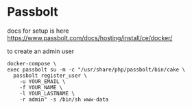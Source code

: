 # Passbolt

docs for setup is here
https://www.passbolt.com/docs/hosting/install/ce/docker/

to create an admin user
```
docker-compose \
exec passbolt su -m -c "/usr/share/php/passbolt/bin/cake \
  passbolt register_user \
    -u YOUR_EMAIL \
    -f YOUR_NAME \
    -l YOUR_LASTNAME \
    -r admin" -s /bin/sh www-data
```
